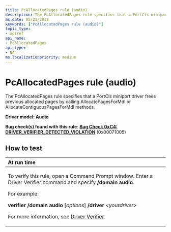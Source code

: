 ```yaml
---
title: PcAllocatedPages rule (audio)
description: The PcAllocatedPages rule specifies that a PortCls miniport driver frees previous allocated pages by calling AllocatePagesForMdl or AllocateContiguousPagesForMdl methods.
ms.date: 05/21/2018
keywords: ["PcAllocatedPages rule (audio)"]
topic_type:
- apiref
api_name:
- PcAllocatedPages
api_type:
- NA
ms.localizationpriority: medium
---
```


# PcAllocatedPages rule (audio)


The PcAllocatedPages rule specifies that a PortCls miniport driver frees previous allocated pages by calling AllocatePagesForMdl or AllocateContiguousPagesForMdl methods.

**Driver model: Audio**

**Bug check(s) found with this rule**: [**Bug Check 0xC4: DRIVER\_VERIFIER\_DETECTED\_VIOLATION**](../debugger/bug-check-0xc4--driver-verifier-detected-violation.md) (0x00071005)


How to test
-----------

<table>
<colgroup>
<col width="100%" />
</colgroup>
<thead>
<tr class="header">
<th align="left">At run time</th>
</tr>
</thead>
<tbody>
<tr class="odd">
<td align="left"><p>To verify this rule, open a Command Prompt window. Enter a Driver Verifier command and specify <strong>/domain audio</strong>.</p>
<p>For example:</p>
<p><strong>verifier /domain audio</strong> [<em>options</em>] <strong>/driver</strong> <em>&lt;yourdriver&gt;</em></p>
<p>For more information, see <a href="/windows-hardware/drivers/devtest/driver-verifier" data-raw-source="[Driver Verifier](./driver-verifier.md)">Driver Verifier</a>.</p></td>
</tr>
</tbody>
</table>

 

